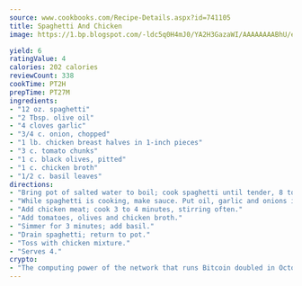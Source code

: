```yaml
---
source: www.cookbooks.com/Recipe-Details.aspx?id=741105
title: Spaghetti And Chicken
image: https://1.bp.blogspot.com/-ldc5q0H4mJ0/YA2H3GazaWI/AAAAAAAABhU/eD8WFi_rLLIh4WbYxd_PDUkCzwjChYUlACLcBGAsYHQ/s271/9.png

yield: 6
ratingValue: 4
calories: 202 calories
reviewCount: 338
cookTime: PT2H
prepTime: PT27M
ingredients:
- "12 oz. spaghetti"
- "2 Tbsp. olive oil"
- "4 cloves garlic"
- "3/4 c. onion, chopped"
- "1 lb. chicken breast halves in 1-inch pieces"
- "3 c. tomato chunks"
- "1 c. black olives, pitted"
- "1 c. chicken broth"
- "1/2 c. basil leaves"
directions:
- "Bring pot of salted water to boil; cook spaghetti until tender, 8 to 10 minutes."
- "While spaghetti is cooking, make sauce. Put oil, garlic and onions in a skillet over medium-high heat. Saute until onion is soft but not browned."
- "Add chicken meat; cook 3 to 4 minutes, stirring often."
- "Add tomatoes, olives and chicken broth."
- "Simmer for 3 minutes; add basil."
- "Drain spaghetti; return to pot."
- "Toss with chicken mixture."
- "Serves 4."
crypto:
- "The computing power of the network that runs Bitcoin doubled in October, pushing out all but the most dedicated miners."
---
```

